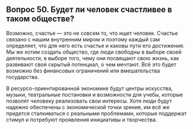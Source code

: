 ## Вопрос 50. Будет ли человек счастливее в таком обществе?

Возможно, счастье — это не совсем то, что ищет человек. Счастье связано с нашим внутренним миром и поэтому каждый сам определяет, что для него есть счастье и каковы пути его достижения. Мы же хотим создать общество, где люди свободны в выборе своей деятельности, в выборе того, чему они посвящают свою жизнь, как развивают свой скрытый потенциал, о чем мечтают. Всё это будет возможно без финансовых ограничений или вмешательства государства.

В ресурсо-ориентированной экономике будут центры искусства, музыки, театральные постановки и возможности для учебы, которые позволят человеку реализовать свои интересы. Хотя люди будут надежно обеспечены с экономической точки зрения, им всё же придется сталкиваться с реальными проблемами, которые поддержат стимул и потребуют проявления инициативы и творчества.